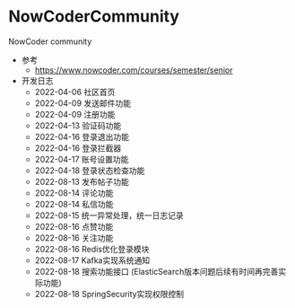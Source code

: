 # NowCoderCommunity
NowCoder community
- 参考
  - https://www.nowcoder.com/courses/semester/senior
- 开发日志
  - 2022-04-06 社区首页
  - 2022-04-09 发送邮件功能
  - 2022-04-09 注册功能
  - 2022-04-13 验证码功能
  - 2022-04-16 登录退出功能
  - 2022-04-16 登录拦截器
  - 2022-04-17 账号设置功能
  - 2022-04-18 登录状态检查功能
  - 2022-08-13 发布帖子功能
  - 2022-08-14 评论功能
  - 2022-08-14 私信功能
  - 2022-08-15 统一异常处理，统一日志记录
  - 2022-08-16 点赞功能
  - 2022-08-16 关注功能
  - 2022-08-16 Redis优化登录模块
  - 2022-08-17 Kafka实现系统通知
  - 2022-08-18 搜索功能接口 (ElasticSearch版本问题后续有时间再完善实际功能)
  - 2022-08-18 SpringSecurity实现权限控制